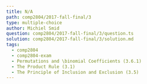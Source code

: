 ```yaml
---
title: N/A
path: comp2804/2017-fall-final/3
type: multiple-choice
author: Michiel Smid
question: comp2804/2017-fall-final/3/question.ts
solution: comp2804/2017-fall-final/3/solution.md
tags:
  - comp2804
  - comp2804-exam
  - Permutations and \binomial Coefficients (3.6.1)
  - The Product Rule (3.1)
  - The Principle of Inclusion and Exclusion (3.5)
---
```

